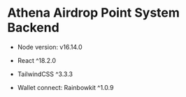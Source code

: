 # Athena Airdrop Point System Backend

* Node version: v16.14.0

* React ^18.2.0

* TailwindCSS ^3.3.3

* Wallet connect: Rainbowkit ^1.0.9
